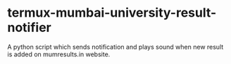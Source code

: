 # termux-mumbai-university-result-notifier
A python script which sends notification and plays sound when new result is added on mumresults.in website.
